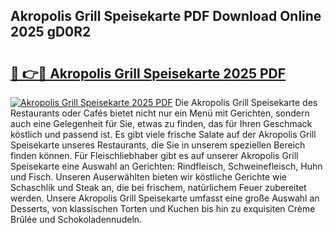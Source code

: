 ## Akropolis Grill Speisekarte PDF Download Online 2025 gD0R2

# <h2><a href="http://gc9wo6.nevu.top/?p=Akropolis+Grill+Speisekarte">🔗 👉🔴 Akropolis Grill Speisekarte 2025 PDF</a></h2>

[![Akropolis Grill Speisekarte 2025 PDF](https://i.imgur.com/dBaPXMq.png)](http://gc9wo6.nevu.top/?p=Akropolis+Grill+Speisekarte)
Die Akropolis Grill Speisekarte des Restaurants oder Cafés bietet nicht nur ein Menü mit Gerichten, sondern auch eine Gelegenheit für Sie, etwas zu finden, das für Ihren Geschmack köstlich und passend ist. Es gibt viele frische Salate auf der Akropolis Grill Speisekarte unseres Restaurants, die Sie in unserem speziellen Bereich finden können. Für Fleischliebhaber gibt es auf unserer Akropolis Grill Speisekarte eine Auswahl an Gerichten: Rindfleisch, Schweinefleisch, Huhn und Fisch. Unseren Auserwählten bieten wir köstliche Gerichte wie Schaschlik und Steak an, die bei frischem, natürlichem Feuer zubereitet werden. Unsere Akropolis Grill Speisekarte umfasst eine große Auswahl an Desserts, von klassischen Torten und Kuchen bis hin zu exquisiten Crème Brûlée und Schokoladennudeln.
